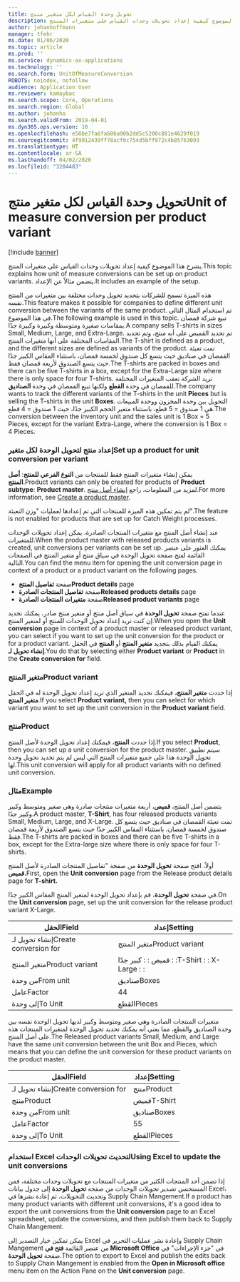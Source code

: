 ```yaml
---
title: تحويل وحدة القياس لكل متغير منتج
description: يشرح هذا الموضوع كيفية إعداد تحويلات وحدات القياس على متغيرات المنتج.
author: johanhoffmann
manager: tfehr
ms.date: 01/06/2020
ms.topic: article
ms.prod: ''
ms.service: dynamics-ax-applications
ms.technology: ''
ms.search.form: UnitOfMeasureConversion
ROBOTS: noindex, nofollow
audience: Application User
ms.reviewer: kamaybac
ms.search.scope: Core, Operations
ms.search.region: Global
ms.author: johanho
ms.search.validFrom: 2019-04-01
ms.dyn365.ops.version: 10
ms.openlocfilehash: e50be7fa6fa686a90b2dd5c5200c881e4629f019
ms.sourcegitcommit: 4f9912439ff78acf0c754d5bff972c4b85763093
ms.translationtype: HT
ms.contentlocale: ar-SA
ms.lasthandoff: 04/02/2020
ms.locfileid: "3204483"
---
```

# <a name="unit-of-measure-conversion-per-product-variant"></a><span data-ttu-id="543a1-103">تحويل وحدة القياس لكل متغير منتج</span><span class="sxs-lookup"><span data-stu-id="543a1-103">Unit of measure conversion per product variant</span></span>

[!include [banner](../includes/banner.md)]

<span data-ttu-id="543a1-104">يشرح هذا الموضوع كيفية إعداد تحويلات وحدات القياس على متغيرات المنتج.</span><span class="sxs-lookup"><span data-stu-id="543a1-104">This topic explains how unit of measure conversions can be set up on product variants.</span></span> <span data-ttu-id="543a1-105">يتضمن مثالاً عن الإعداد.</span><span class="sxs-lookup"><span data-stu-id="543a1-105">It includes an example of the setup.</span></span>

<span data-ttu-id="543a1-106">هذه الميزة تسمح للشركات بتحديد تحويل وحدات مختلفة بين متغيرات من المنتج نفسه.</span><span class="sxs-lookup"><span data-stu-id="543a1-106">This feature makes it possible for companies to define different unit conversion between the variants of the same product.</span></span> <span data-ttu-id="543a1-107">تم استخدام المثال التالي في هذا الموضوع.</span><span class="sxs-lookup"><span data-stu-id="543a1-107">The following example is used in this topic.</span></span> <span data-ttu-id="543a1-108">تبيع شركة قمصان بمقاسات صغيرة ومتوسطة وكبيرة وكبيرة جدًا.</span><span class="sxs-lookup"><span data-stu-id="543a1-108">A company sells T-shirts in sizes Small, Medium, Large, and Extra-Large.</span></span> <span data-ttu-id="543a1-109">تم تحديد القميص على أنه منتج، وتم تحديد المقاسات المختلفة على أنها متغيرات المنتج.</span><span class="sxs-lookup"><span data-stu-id="543a1-109">The T-shirt is defined as a product, and the different sizes are defined as variants of the product.</span></span> <span data-ttu-id="543a1-110">تمت تعبئة القمصان في صناديق حيث يتسع كل صندوق لخمسة قمصان، باستثناء المقاس الكبير جدًا حيث يتسع الصندوق لأربعة قمصان فقط.</span><span class="sxs-lookup"><span data-stu-id="543a1-110">The T-shirts are packed in boxes and there can be five T-shirts in a box, except for the Extra-Large size where there is only space for four T-shirts.</span></span> <span data-ttu-id="543a1-111">تريد الشركة تعقب المتغيرات المختلفة للقمصان في وحدة **القطع** ولكنها تبيع القمصان في وحدة **الصناديق**.</span><span class="sxs-lookup"><span data-stu-id="543a1-111">The company wants to track the different variants of the T-shirts in the unit **Pieces** but is selling the T-shirts in the unit **Boxes**.</span></span> <span data-ttu-id="543a1-112">التحويل بين وحدة المخزون ووحدة المبيعات هي 1 صندوق = 5 قطع، باستثناء متغير الحجم الكبير جدًا، حيث 1 صندوق = 4 قطع.</span><span class="sxs-lookup"><span data-stu-id="543a1-112">The conversion between the inventory unit and the sales unit is 1 Box = 5 Pieces, except for the variant Extra-Large, where the conversion is 1 Box = 4 Pieces.</span></span>

### <a name="set-up-a-product-for-unit-conversion-per-variant"></a><span data-ttu-id="543a1-113">إعداد منتج لتحويل الوحدة لكل متغير</span><span class="sxs-lookup"><span data-stu-id="543a1-113">Set up a product for unit conversion per variant</span></span>

<span data-ttu-id="543a1-114">يمكن إنشاء متغيرات المنتج فقط للمنتجات من **النوع الفرعي للمنتج**: **أصل المنتج**.</span><span class="sxs-lookup"><span data-stu-id="543a1-114">Product variants can only be created for products of **Product subtype**: **Product master**.</span></span> <span data-ttu-id="543a1-115">لمزيد من المعلومات، راجع [إنشاء أصل منتج](tasks/create-product-master.md).</span><span class="sxs-lookup"><span data-stu-id="543a1-115">For more information, see [Create a product master](tasks/create-product-master.md).</span></span>

<span data-ttu-id="543a1-116">لم يتم تمكين هذه الميزة للمنتجات التي تم إعدادها لعمليات "وزن التعبئة".</span><span class="sxs-lookup"><span data-stu-id="543a1-116">The feature is not enabled for products that are set up for Catch Weight processes.</span></span> 

<span data-ttu-id="543a1-117">عند إنشاء أصل المنتج مع متغيرات المنتجات الصادرة، يمكن إعداد تحويلات الوحدات للمتغيرات.</span><span class="sxs-lookup"><span data-stu-id="543a1-117">When the product master with released products variants is created, unit conversions per variants can be set up.</span></span> <span data-ttu-id="543a1-118">يمكنك العثور على عنصر القائمة لفتح صفحة تحويل الوحدة في سياق منتج أو متغير المنتج في الصفحات التالية.</span><span class="sxs-lookup"><span data-stu-id="543a1-118">You can find the menu item for opening the unit conversion page in context of a product or a product variant on the following pages.</span></span>

-   <span data-ttu-id="543a1-119">صفحة **تفاصيل المنتج‬**</span><span class="sxs-lookup"><span data-stu-id="543a1-119">**Product details** page</span></span>
-   <span data-ttu-id="543a1-120">صفحة **تفاصيل المنتجات الصادرة**</span><span class="sxs-lookup"><span data-stu-id="543a1-120">**Released products details** page</span></span>
-   <span data-ttu-id="543a1-121">صفحة **متغيرات المنتجات الصادرة**</span><span class="sxs-lookup"><span data-stu-id="543a1-121">**Released product variants** page</span></span>

<span data-ttu-id="543a1-122">عندما تفتح صفحة **تحويل الوحدة** في سياق أصل منتج أو متغير منتج صادر، يمكنك تحديد إن كنت تريد إعداد تحويل الوحدات للمنتج أو لمتغير المنتج.</span><span class="sxs-lookup"><span data-stu-id="543a1-122">When you open the **Unit conversion** page in context of a product master or released product variant, you can select if you want to set up the unit conversion for the product or for a product variant.</span></span> <span data-ttu-id="543a1-123">يمكنك القيام بذلك بتحديد **متغير المنتج** أو **المنتج** في الحقل **إنشاء تحويل لـ‬**.</span><span class="sxs-lookup"><span data-stu-id="543a1-123">You do that by selecting either **Product variant** or **Product** in the **Create conversion for** field.</span></span>

### <a name="product-variant"></a><span data-ttu-id="543a1-124">متغير المنتج</span><span class="sxs-lookup"><span data-stu-id="543a1-124">Product variant</span></span>

<span data-ttu-id="543a1-125">إذا حددت **متغير المنتج،** فيمكنك تحديد المتغير الذي تريد إعداد تحويل الوحدة له في الحقل **متغير المنتج**.</span><span class="sxs-lookup"><span data-stu-id="543a1-125">If you select **Product variant,** then you can select for which variant you want to set up the unit conversion in the **Product variant** field.</span></span>

### <a name="product"></a><span data-ttu-id="543a1-126">منتج</span><span class="sxs-lookup"><span data-stu-id="543a1-126">Product</span></span>

<span data-ttu-id="543a1-127">إذا حددت **المنتج**، فيمكنك إعداد تحويل الوحدة لأصل المنتج.</span><span class="sxs-lookup"><span data-stu-id="543a1-127">If you select **Product**, then you can set up a unit conversion for the product master.</span></span> <span data-ttu-id="543a1-128">سيتم تطبيق تحويل الوحدة هذا على جميع متغيرات المنتج التي ليس لم يتم تحديد تحويل وحدة لها.</span><span class="sxs-lookup"><span data-stu-id="543a1-128">This unit conversion will apply for all product variants with no defined unit conversion.</span></span>

### <a name="example"></a><span data-ttu-id="543a1-129">مثال</span><span class="sxs-lookup"><span data-stu-id="543a1-129">Example</span></span>

<span data-ttu-id="543a1-130">يتضمن أصل المنتج، **قميص**، أربعة متغيرات منتجات صادرة وهي صغير ومتوسط وكبير وكبير جدًا.</span><span class="sxs-lookup"><span data-stu-id="543a1-130">A product master, **T-Shirt**, has four released products variants Small, Medium, Large, and X-Large.</span></span> <span data-ttu-id="543a1-131">تمت تعبئة القمصان في صناديق حيث يتسع كل صندوق لخمسة قمصان، باستثناء المقاس الكبير جدًا حيث يتسع الصندوق لأربعة قمصان فقط.</span><span class="sxs-lookup"><span data-stu-id="543a1-131">The T-shirts are packed in boxes and there can be five T-shirts in a box, except for the Extra-large size where there is only space for four T-shirts.</span></span>

<span data-ttu-id="543a1-132">أولاً، افتح صفحة **تحويل الوحدة** من صفحة "تفاصيل المنتجات الصادرة لأصل المنتج **قميص.**</span><span class="sxs-lookup"><span data-stu-id="543a1-132">First, open the **Unit conversion** page from the Release product details page for **T-shirt.**</span></span>

<span data-ttu-id="543a1-133">في صفحة **تحويل الوحدة**، قم بإعداد تحويل الوحدة لمتغير المنتج المقاس الكبير جدًا.</span><span class="sxs-lookup"><span data-stu-id="543a1-133">On the **Unit conversion** page, set up the unit conversion for the release product variant X-Large.</span></span>

| <span data-ttu-id="543a1-134">**الحقل**</span><span class="sxs-lookup"><span data-stu-id="543a1-134">**Field**</span></span>             | <span data-ttu-id="543a1-135">**إعداد**</span><span class="sxs-lookup"><span data-stu-id="543a1-135">**Setting**</span></span>             |
|-----------------------|-------------------------|
| <span data-ttu-id="543a1-136">إنشاء تحويل لـ</span><span class="sxs-lookup"><span data-stu-id="543a1-136">Create conversion for</span></span> | <span data-ttu-id="543a1-137">متغير المنتج</span><span class="sxs-lookup"><span data-stu-id="543a1-137">Product variant</span></span>         |
| <span data-ttu-id="543a1-138">متغير المنتج</span><span class="sxs-lookup"><span data-stu-id="543a1-138">Product variant</span></span>       | <span data-ttu-id="543a1-139">قميص : : كبير جدًا : :</span><span class="sxs-lookup"><span data-stu-id="543a1-139">T-Shirt : : X-Large : :</span></span> |
| <span data-ttu-id="543a1-140">من وحدة</span><span class="sxs-lookup"><span data-stu-id="543a1-140">From unit</span></span>             | <span data-ttu-id="543a1-141">صناديق</span><span class="sxs-lookup"><span data-stu-id="543a1-141">Boxes</span></span>                   |
| <span data-ttu-id="543a1-142">عامل</span><span class="sxs-lookup"><span data-stu-id="543a1-142">Factor</span></span>                | <span data-ttu-id="543a1-143">4</span><span class="sxs-lookup"><span data-stu-id="543a1-143">4</span></span>                       |
| <span data-ttu-id="543a1-144">إلى وحدة</span><span class="sxs-lookup"><span data-stu-id="543a1-144">To Unit</span></span>               | <span data-ttu-id="543a1-145">القطع</span><span class="sxs-lookup"><span data-stu-id="543a1-145">Pieces</span></span>                  |

<span data-ttu-id="543a1-146">متغيرات المنتجات الصادرة وهي صغير ومتوسط وكبير لديها تحويل الوحدة نفسه بين وحدة الصناديق والقطع، مما يعني أنه يمكنك تحديد تحويل الوحدة لمتغيرات المنتجات هذه على أصل المنتج.</span><span class="sxs-lookup"><span data-stu-id="543a1-146">The Released product variants Small, Medium, and Large have the same unit conversion between the unit Box and Pieces, which means that you can define the unit conversion for these product variants on the product master.</span></span>

| <span data-ttu-id="543a1-147">**الحقل**</span><span class="sxs-lookup"><span data-stu-id="543a1-147">**Field**</span></span>             | <span data-ttu-id="543a1-148">**إعداد**</span><span class="sxs-lookup"><span data-stu-id="543a1-148">**Setting**</span></span> |
|-----------------------|-------------|
| <span data-ttu-id="543a1-149">إنشاء تحويل لـ</span><span class="sxs-lookup"><span data-stu-id="543a1-149">Create conversion for</span></span> | <span data-ttu-id="543a1-150">منتج</span><span class="sxs-lookup"><span data-stu-id="543a1-150">Product</span></span>     |
| <span data-ttu-id="543a1-151">منتج</span><span class="sxs-lookup"><span data-stu-id="543a1-151">Product</span></span>               | <span data-ttu-id="543a1-152">قميص</span><span class="sxs-lookup"><span data-stu-id="543a1-152">T-Shirt</span></span>     |
| <span data-ttu-id="543a1-153">من وحدة</span><span class="sxs-lookup"><span data-stu-id="543a1-153">From unit</span></span>             | <span data-ttu-id="543a1-154">صناديق</span><span class="sxs-lookup"><span data-stu-id="543a1-154">Boxes</span></span>       |
| <span data-ttu-id="543a1-155">عامل</span><span class="sxs-lookup"><span data-stu-id="543a1-155">Factor</span></span>                | <span data-ttu-id="543a1-156">5</span><span class="sxs-lookup"><span data-stu-id="543a1-156">5</span></span>           |
| <span data-ttu-id="543a1-157">إلى وحدة</span><span class="sxs-lookup"><span data-stu-id="543a1-157">To Unit</span></span>               | <span data-ttu-id="543a1-158">القطع</span><span class="sxs-lookup"><span data-stu-id="543a1-158">Pieces</span></span>      |

### <a name="using-excel-to-update-the-unit-conversions"></a><span data-ttu-id="543a1-159">استخدام Excel لتحديث تحويلات الوحدات</span><span class="sxs-lookup"><span data-stu-id="543a1-159">Using Excel to update the unit conversions</span></span>

<span data-ttu-id="543a1-160">إذا تضمن أحد المنتجات الكثير من متغيرات المنتجات مع تحويلات وحدات مختلفة، فمن المستحسن تصدير تحويلات الوحدات من صفحة **تحويل الوحدة** إلى جدول بيانات Excel، وتحديث التحويلات، ثم إعادة نشرها في Supply Chain Mangement.</span><span class="sxs-lookup"><span data-stu-id="543a1-160">If a product has many product variants with different unit conversions, it's a good idea to export the unit conversions from the **Unit conversion** page to an Excel spreadsheet, update the conversions, and then publish them back to Supply Chain Mangement.</span></span>

<span data-ttu-id="543a1-161">يمكن تمكين خيار التصدير إلى Excel وإعادة نشر عمليات التحرير في Supply Chain Mangement من عنصر القائمة **فتح في Microsoft Office** في "جزء الإجراءات" في صفحة  **تحويل الوحدة**.</span><span class="sxs-lookup"><span data-stu-id="543a1-161">The option to export to Excel and publish the edits back to Supply Chain Mangement is enabled from the **Open in Microsoft office** menu item on the Action Pane on the **Unit conversion** page.</span></span>
